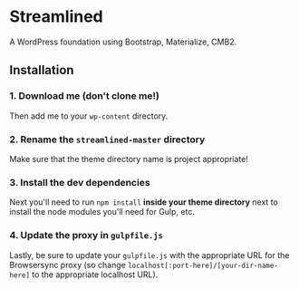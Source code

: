 # Streamlined

A WordPress foundation using Bootstrap, Materialize, CMB2.

## Installation

### 1. Download me (don't clone me!)

Then add me to your `wp-content` directory.

### 2. Rename the `streamlined-master` directory

Make sure that the theme directory name is project appropriate!

### 3. Install the dev dependencies

Next you'll need to run `npm install` **inside your theme directory** next to install the node modules you'll need for Gulp, etc.

### 4. Update the proxy in `gulpfile.js`

Lastly, be sure to update your `gulpfile.js` with the appropriate URL for the Browsersync proxy (so change `localhost[:port-here]/[your-dir-name-here]` to the appropriate localhost URL).
